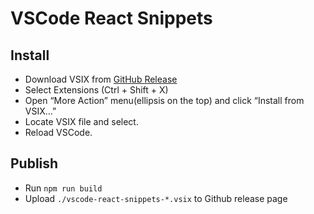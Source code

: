 # VSCode React Snippets

## Install

- Download VSIX from [GitHub Release](https://github.com/Wind4/vscode-react-snippets/releases)
- Select Extensions (Ctrl + Shift + X)
- Open “More Action” menu(ellipsis on the top) and click “Install from VSIX…”
- Locate VSIX file and select.
- Reload VSCode.

## Publish

- Run `npm run build`
- Upload `./vscode-react-snippets-*.vsix` to Github release page
